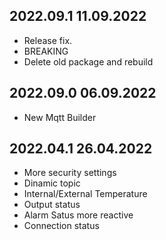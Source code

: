 ## 2022.09.1 11.09.2022
- Release fix. 
- BREAKING
- Delete old package and rebuild

## 2022.09.0 06.09.2022
- New Mqtt Builder

## 2022.04.1 26.04.2022
- More security settings  
- Dinamic topic  
- Internal/External Temperature  
- Output status  
- Alarm Satus more reactive  
- Connection status  
  



